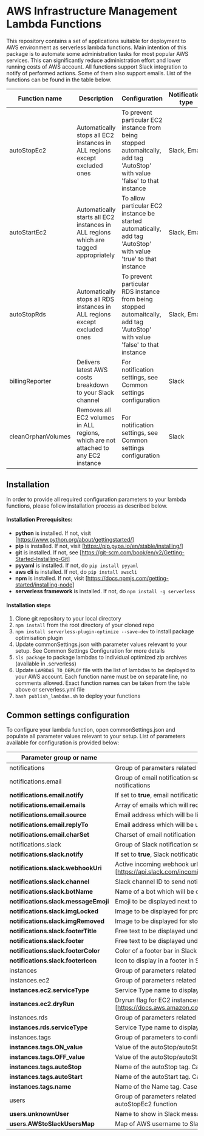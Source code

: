 # AWS Infrastructure Management Lambda Functions
This repository contains a set of applications suitable for deployment to AWS environment as serverless lambda functions.
Main intention of this package is to automate some administration tasks for most popular AWS services.
This can significantly reduce administration effort and lower running costs of AWS account.
All functions support Slack integration to notify of performed actions. Some of them also support emails.
List of the functions can be found in the table below.

| Function name | Description | Configuration | Notification type |
| --- | --- | --------- | --- |
| autoStopEc2 |  Automatically stops all EC2 instances in ALL regions except excluded ones | To prevent particular EC2 instance from being stopped automaitcally, add tag 'AutoStop' with value 'false' to that instance | Slack, Email |
| autoStartEc2 | Automatically starts all EC2 instances in ALL regions which are tagged appropriately | To allow particular EC2 instance be started automatically, add tag 'AutoStop' with value 'true' to that instance  | Slack, Email |
| autoStopRds | Automatically stops all RDS instances in ALL regions except excluded ones | To prevent particular RDS instance from being stopped automaitcally, add tag 'AutoStop' with value 'false' to that instance | Slack, Email |
| billingReporter | Delivers latest AWS costs breakdown to your Slack channel  | For notification settings, see Common settings configuration | Slack |
| cleanOrphanVolumes | Removes all EC2 volumes in ALL regions, which are not attached to any EC2 instance | For notification settings, see Common settings configuration | Slack |


## Installation
In order to provide all required configuration parameters to your lambda functions, please follow installation process as described below.

#### Installation Prerequisites:
* **python** is installed. If not, visit [https://www.python.org/about/gettingstarted/]
* **pip** is installed. If not, visit [https://pip.pypa.io/en/stable/installing/]
* **git** is installed. If not, see [https://git-scm.com/book/en/v2/Getting-Started-Installing-Git]
* **pyyaml** is installed. If not, do `pip install pyyaml`
* **aws cli** is installed. If not, do `pip install awscli`
* **npm** is installed. If not, visit [https://docs.npmjs.com/getting-started/installing-node]
* **serverless framework** is installed. If not, do `npm install -g serverless`

#### Installation steps
1. Clone git repository to your local directory
2. `npm install` from the root directory of your cloned repo
3. `npm install serverless-plugin-optimize --save-dev` to install package optimisation plugin
4. Update commonSettings.json with parameter values relevant to your setup. See Common Settings Configuration for more details
5. `sls package` to package lambdas to individual optimized zip archives (available in .serverless)
6. Update `LAMBDAS_TO_DEPLOY` file with the list of lambdas to be deployed to your AWS account. Each function name must be on separate line, no comments allowed. Exact function names can be taken from the table above or serverless.yml file
7. `bash publish_lambdas.sh` to deploy your functions


## Common settings configuration
To configure your lambda function, open commonSettings.json and populate all parameter values relevant to your setup.
List of parameters available for configuration is provided below:

| Parameter group or name | Description |
| --- | --- |
| notifications | Group of parameters related to notification settings |
| notifications.email | Group of email notification settings. Only relevant to the functions, supporting email notifications |
| **notifications.email.notify** | If set to **true**, email notification will be activated |
| **notifications.email.emails** | Array of emails which will receive notifications |
| **notifications.email.source** | Email address which will be listed in 'From' field of received email notification |
| **notifications.email.replyTo** | Email address which will be used in 'ReplyTo' field of received email notification |
| **notifications.email.charSet** | Charset of email notification |
| notifications.slack | Group of Slack notification settings |
| **notifications.slack.notify** | If set to **true**, Slack notification will be activated |
| **notifications.slack.webhookUri** | Active incoming webhook url for Slack notification. For details, see [https://api.slack.com/incoming-webhooks] |
| **notifications.slack.channel** | Slack channel ID to send notification to |
| **notifications.slack.botName** | Name of a bot which will be displayed in Slack message |
| **notifications.slack.messageEmoji** | Emoji to be displayed next to the bot name in Slack message |
| **notifications.slack.imgLocked** | Image to be displayed for protected instances |
| **notifications.slack.imgRemoved** | Image to be displayed for stopped/removed objects |
| **notifications.slack.footerTitle** | Free text to be displayed under the main notification text in Slack message |
| **notifications.slack.footer** | Free text to be displayed under the main notification text in Slack message |
| **notifications.slack.footerColor** | Color of a footer bar in Slack message |
| **notifications.slack.footerIcon** | Icon to display in a footer in Slack message |
| instances | Group of parameters related to AWS service instances |
| instances.ec2 | Group of parameters related to AWS EC2 service instances |
| **instances.ec2.serviceType** | Service Type name to display in email notification |
| **instances.ec2.dryRun** | Dryrun flag for EC2 instances. For more details, see [https://docs.aws.amazon.com/AWSEC2/latest/APIReference/CommonParameters.html] |
| instances.rds | Group of parameters related to AWS RDS service instances |
| **instances.rds.serviceType** | Service Type name to display in email notification |
| instances.tags | Group of parameters to configure tags for autoStop/autoStart lambdas |
| **instances.tags.ON_value** | Value of the autoStop/autoStart tags which ENABLES a setting. Case sensitice |
| **instances.tags.OFF_value** | Value of the autoStop/autoStart tags which DISABLES a setting. Case sensitice |
| **instances.tags.autoStop** | Name of the autoStop tag. Case sensitive |
| **instances.tags.autoStart** | Name of the autoStart tag. Case sensitive |
| **instances.tags.name** | Name of the Name tag. Case sensitive |
| users | Group of parameters related to AWS to Slack users mapping. Specifically for autoStopEc2 function |
| **users.unknownUser** | Name to show in Slack message if can't map AWS user to Slack userid |
| **users.AWStoSlackUsersMap** | Map of AWS username to Slack userid |

